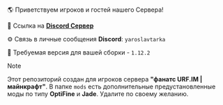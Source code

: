 🌎 Приветствуем игроков и гостей нашего Сервера!

🔗 Ссылка на [**Discord Сервер**](https://discord.gg/Vxn5d7JUuK)

⚙️ Связь в личные сообщения **Discord**: `yaroslavtarka`

👀 Требуемая версия для вашей сборки - `1.12.2`

> [!NOTE]
> Этот репозиторий создан для игроков сервера **"фанатс URF.IM | майнкрафт"**.
> В папке `mods` есть дополнительные предустановленные моды по типу **OptiFine** и **Jade**. Удалите по своему желанию.
